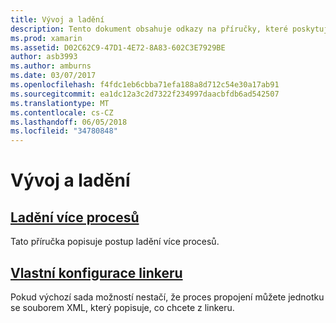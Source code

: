 ```yaml
---
title: Vývoj a ladění
description: Tento dokument obsahuje odkazy na příručky, které poskytují informace o práci s ladění více procesů a linkeru vlastní konfigurace.
ms.prod: xamarin
ms.assetid: D02C62C9-47D1-4E72-8A83-602C3E7929BE
author: asb3993
ms.author: amburns
ms.date: 03/07/2017
ms.openlocfilehash: f4fdc1eb6cbba71efa188a8d712c54e30a17ab91
ms.sourcegitcommit: ea1dc12a3c2d7322f234997daacbfdb6ad542507
ms.translationtype: MT
ms.contentlocale: cs-CZ
ms.lasthandoff: 06/05/2018
ms.locfileid: "34780848"
---
```

# <a name="deployment--debugging"></a>Vývoj a ladění

## <a name="multi-process-debuggingmulti-process-debuggingmd"></a>[Ladění více procesů](multi-process-debugging.md)

Tato příručka popisuje postup ladění více procesů.

## <a name="custom-linker-configurationlinkermd"></a>[Vlastní konfigurace linkeru](linker.md)

Pokud výchozí sada možností nestačí, že proces propojení můžete jednotku se souborem XML, který popisuje, co chcete z linkeru.

